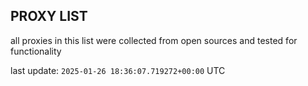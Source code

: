 ## PROXY LIST

all proxies in this list were collected from open sources and tested for functionality

last update: `2025-01-26 18:36:07.719272+00:00` UTC